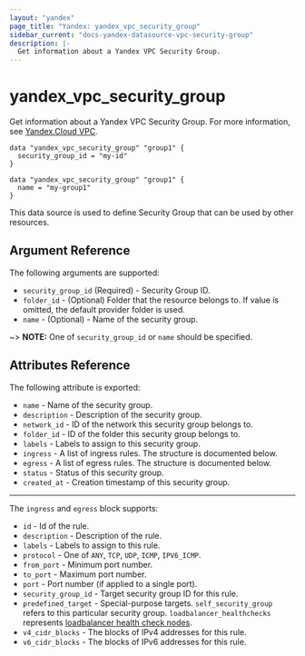 ```yaml
---
layout: "yandex"
page_title: "Yandex: yandex_vpc_security_group"
sidebar_current: "docs-yandex-datasource-vpc-security-group"
description: |-
  Get information about a Yandex VPC Security Group.
---
```


# yandex\_vpc\_security\_group

Get information about a Yandex VPC Security Group. For more information, see
[Yandex.Cloud VPC](https://cloud.yandex.com/docs/vpc/concepts/security-groups).

```hcl
data "yandex_vpc_security_group" "group1" {
  security_group_id = "my-id"
}
```

```hcl
data "yandex_vpc_security_group" "group1" {
  name = "my-group1"
}
```

This data source is used to define Security Group that can be used by other resources.

## Argument Reference

The following arguments are supported:

* `security_group_id` (Required) - Security Group ID.
* `folder_id` - (Optional) Folder that the resource belongs to. If value is omitted, the default provider folder is used.
* `name` - (Optional) - Name of the security group.

~> **NOTE:** One of `security_group_id` or `name` should be specified.

## Attributes Reference

The following attribute is exported:

* `name` - Name of the security group.
* `description` - Description of the security group.
* `network_id` - ID of the network this security group belongs to.
* `folder_id` - ID of the folder this security group belongs to.
* `labels` - Labels to assign to this security group.
* `ingress` - A list of ingress rules. The structure is documented below.
* `egress` - A list of egress rules. The structure is documented below.
* `status` - Status of this security group.
* `created_at` - Creation timestamp of this security group.

---

The `ingress` and `egress` block supports:
* `id` - Id of the rule.
* `description` - Description of the rule.
* `labels` - Labels to assign to this rule.
* `protocol` - One of `ANY`, `TCP`, `UDP`, `ICMP`, `IPV6_ICMP`.
* `from_port` - Minimum port number.
* `to_port` - Maximum port number.
* `port` - Port number (if applied to a single port).
* `security_group_id` - Target security group ID for this rule.
* `predefined_target` - Special-purpose targets. `self_security_group` refers to this particular security group. `loadbalancer_healthchecks` represents [loadbalancer health check nodes](https://cloud.yandex.com/docs/network-load-balancer/concepts/health-check).
* `v4_cidr_blocks` - The blocks of  IPv4 addresses for this rule.
* `v6_cidr_blocks` - The blocks of  IPv6 addresses for this rule.
